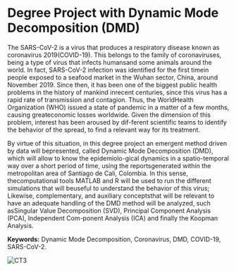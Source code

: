 # Degree Project with Dynamic Mode Decomposition (DMD)

The  SARS-CoV-2  is  a  virus  that  produces  a  respiratory  disease  known  as  coronavirus  2019(COVID-19). This belongs to the family of coronaviruses, being a type of virus that infects humansand some animals around the world. In fact, SARS-CoV-2 infection was identified for the first timein people exposed to a seafood market in the Wuhan sector, China, around November 2019. Since  then,  it  has  been  one  of  the  biggest  public  health  problems  in  the  history  of  mankind  inrecent centuries, since this virus has a rapid rate of transmission and contagion. Thus, the WorldHealth Organization (WHO) issued a state of pandemic in a matter of a few months, causing greateconomic losses worldwide. Given the dimension of this problem, interest has been aroused by dif-ferent scientific teams to identify the behavior of the spread, to find a relevant way for its treatment.

By virtue of this situation, in this degree project an emergent method driven by data will bepresented, called Dynamic Mode Decomposition (DMD), which will allow to know the epidemiolo-gical  dynamics  in  a  spatio-temporal  way  over  a  short  period  of  time,  using  the  reportsgenerated within the metropolitan area of Santiago de Cali, Colombia. In this sense, thecomputational  tools  MATLAB  and  R  will  be  used  to  run  the  different  simulations  that  will  beuseful to understand the behavior of this virus; Likewise, complementary, and auxiliary conceptsthat will be relevant to have an adequate handling of the DMD method will be analyzed, such asSingular Value Decomposition (SVD), Principal Component Analysis (PCA), Independent Com-ponent Analysis (ICA) and finally the Koopman Analysis.

**Keywords:** Dynamic Mode Decomposition, Coronavirus, DMD, COVID-19, SARS-CoV-2.

![CT3](https://user-images.githubusercontent.com/89767264/131359804-093aaa98-4bdd-4e72-a31d-d673ebfef1db.JPG)
